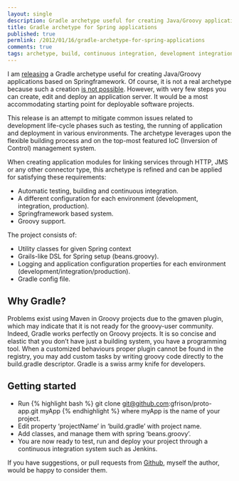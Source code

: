 ```yaml
---
layout: single
description: Gradle archetype useful for creating Java/Groovy applications based on Springframework.
title: Gradle archetype for Spring applications
published: true
permlink: /2012/01/16/gradle-archetype-for-spring-applications
comments: true
tags: archetype, build, continuous integration, development integration, gradle, groovy, integration production, inversion of control, maven, proper plugin, prototype, swiss army knife
---
```


I am [releasing](https://github.com/gfrison/proto-app) a Gradle archetype useful for creating Java/Groovy applications based on Springframework. Of course, it is not a real archetype because such a creation [is not possible](http://issues.gradle.org/browse/GRADLE-1387). However, with very few steps you can create, edit and deploy an application server. It would be a most accommodating starting point for deployable software projects.

This release is an attempt to mitigate common issues related to development life-cycle phases such as testing, the running of application and deployment in various environments. The archetype leverages upon the flexible building process and on the top-most featured IoC (Inversion of Control) management system.

When creating application modules for linking services through HTTP, JMS or any other connector type, this archetype is refined and can be applied for satisfying these requirements:

- Automatic testing, building and continuous integration.
- A different configuration for each environment (development, integration, production).
- Springframework based system.
- Groovy support.

The project consists of:

- Utility classes for given Spring context
- Grails-like DSL for Spring setup (beans.groovy).
- Logging and application configuration properties for each environment (development/integration/production).
- Gradle config file.

## Why Gradle?

Problems exist using Maven in Groovy projects due to the gmaven plugin, which may indicate that it is not ready for the groovy-user community. Indeed, Gradle works perfectly on Groovy projects. It is so concise and elastic that you don’t have just a building system, you have a programming tool. When a customized behaviours proper plugin cannot be found in the registry, you may add custom tasks by writing groovy code directly to the build.gradle descriptor. Gradle is a swiss army knife for developers.

## Getting started

- Run
{% highlight bash %}
git clone git@github.com:gfrison/proto-app.git myApp
{% endhighlight %}
where myApp is the name of your project.
- Edit property ‘projectName’ in ‘build.gradle’ with project name.
- Add classes, and manage them with spring ‘beans.groovy’.
- You are now ready to test, run and deploy your project through a continuous integration system such as Jenkins.

If you have suggestions, or pull requests from [Github](https://github.com/gfrison/proto-app), myself the author, would be happy to consider them.
